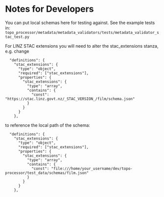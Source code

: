 
# Notes for Developers

You can put local schemas here for testing against. See the example tests in:
`topo_processor/metadata/metadata_validators/tests/metadata_validator_stac_test.py`

For LINZ STAC extensions you will need to alter the stac_extensions stanza, e.g. change


```
  "definitions": {
    "stac_extensions": {
      "type": "object",
      "required": ["stac_extensions"],
      "properties": {
        "stac_extensions": {
          "type": "array",
          "contains": {
            "const": "https://stac.linz.govt.nz/_STAC_VERSION_/film/schema.json"
          }
        }
      }
    },
```

to reference the local path of the schema:

```
  "definitions": {
    "stac_extensions": {
      "type": "object",
      "required": ["stac_extensions"],
      "properties": {
        "stac_extensions": {
          "type": "array",
          "contains": {
            "const": "file:///home/your_username/dev/topo-processor/test_data/schemas/film.json"
          }
        }
      }
    },
```
